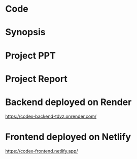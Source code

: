 
# Code 
# Synopsis
# Project PPT
# Project Report



# Backend deployed on Render
https://codex-backend-tdvz.onrender.com/

#  Frontend deployed on Netlify

https://codex-frontend.netlify.app/

